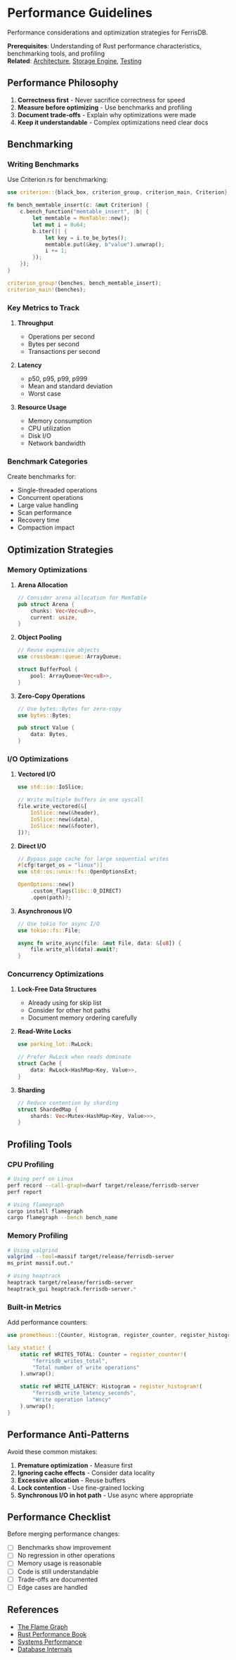 # Performance Guidelines

Performance considerations and optimization strategies for FerrisDB.

**Prerequisites**: Understanding of Rust performance characteristics, benchmarking tools, and profiling  
**Related**: [Architecture](architecture.md), [Storage Engine](storage-engine.md), [Testing](../workflow/testing.md)

## Performance Philosophy

1. **Correctness first** - Never sacrifice correctness for speed
2. **Measure before optimizing** - Use benchmarks and profiling
3. **Document trade-offs** - Explain why optimizations were made
4. **Keep it understandable** - Complex optimizations need clear docs

## Benchmarking

### Writing Benchmarks

Use Criterion.rs for benchmarking:

```rust
use criterion::{black_box, criterion_group, criterion_main, Criterion};

fn bench_memtable_insert(c: &mut Criterion) {
    c.bench_function("memtable_insert", |b| {
        let memtable = MemTable::new();
        let mut i = 0u64;
        b.iter(|| {
            let key = i.to_be_bytes();
            memtable.put(&key, b"value").unwrap();
            i += 1;
        });
    });
}

criterion_group!(benches, bench_memtable_insert);
criterion_main!(benches);
```

### Key Metrics to Track

1. **Throughput**

   - Operations per second
   - Bytes per second
   - Transactions per second

2. **Latency**

   - p50, p95, p99, p999
   - Mean and standard deviation
   - Worst case

3. **Resource Usage**
   - Memory consumption
   - CPU utilization
   - Disk I/O
   - Network bandwidth

### Benchmark Categories

Create benchmarks for:

- Single-threaded operations
- Concurrent operations
- Large value handling
- Scan performance
- Recovery time
- Compaction impact

## Optimization Strategies

### Memory Optimizations

1. **Arena Allocation**

   ```rust
   // Consider arena allocation for MemTable
   pub struct Arena {
       chunks: Vec<Vec<u8>>,
       current: usize,
   }
   ```

2. **Object Pooling**

   ```rust
   // Reuse expensive objects
   use crossbeam::queue::ArrayQueue;

   struct BufferPool {
       pool: ArrayQueue<Vec<u8>>,
   }
   ```

3. **Zero-Copy Operations**

   ```rust
   // Use bytes::Bytes for zero-copy
   use bytes::Bytes;

   pub struct Value {
       data: Bytes,
   }
   ```

### I/O Optimizations

1. **Vectored I/O**

   ```rust
   use std::io::IoSlice;

   // Write multiple buffers in one syscall
   file.write_vectored(&[
       IoSlice::new(&header),
       IoSlice::new(&data),
       IoSlice::new(&footer),
   ])?;
   ```

2. **Direct I/O**

   ```rust
   // Bypass page cache for large sequential writes
   #[cfg(target_os = "linux")]
   use std::os::unix::fs::OpenOptionsExt;

   OpenOptions::new()
       .custom_flags(libc::O_DIRECT)
       .open(path)?;
   ```

3. **Asynchronous I/O**

   ```rust
   // Use tokio for async I/O
   use tokio::fs::File;

   async fn write_async(file: &mut File, data: &[u8]) {
       file.write_all(data).await?;
   }
   ```

### Concurrency Optimizations

1. **Lock-Free Data Structures**

   - Already using for skip list
   - Consider for other hot paths
   - Document memory ordering carefully

2. **Read-Write Locks**

   ```rust
   use parking_lot::RwLock;

   // Prefer RwLock when reads dominate
   struct Cache {
       data: RwLock<HashMap<Key, Value>>,
   }
   ```

3. **Sharding**
   ```rust
   // Reduce contention by sharding
   struct ShardedMap {
       shards: Vec<Mutex<HashMap<Key, Value>>>,
   }
   ```

## Profiling Tools

### CPU Profiling

```bash
# Using perf on Linux
perf record --call-graph=dwarf target/release/ferrisdb-server
perf report

# Using flamegraph
cargo install flamegraph
cargo flamegraph --bench bench_name
```

### Memory Profiling

```bash
# Using valgrind
valgrind --tool=massif target/release/ferrisdb-server
ms_print massif.out.*

# Using heaptrack
heaptrack target/release/ferrisdb-server
heaptrack_gui heaptrack.ferrisdb-server.*
```

### Built-in Metrics

Add performance counters:

```rust
use prometheus::{Counter, Histogram, register_counter, register_histogram};

lazy_static! {
    static ref WRITES_TOTAL: Counter = register_counter!(
        "ferrisdb_writes_total",
        "Total number of write operations"
    ).unwrap();

    static ref WRITE_LATENCY: Histogram = register_histogram!(
        "ferrisdb_write_latency_seconds",
        "Write operation latency"
    ).unwrap();
}
```

## Performance Anti-Patterns

Avoid these common mistakes:

1. **Premature optimization** - Measure first
2. **Ignoring cache effects** - Consider data locality
3. **Excessive allocation** - Reuse buffers
4. **Lock contention** - Use fine-grained locking
5. **Synchronous I/O in hot path** - Use async where appropriate

## Performance Checklist

Before merging performance changes:

- [ ] Benchmarks show improvement
- [ ] No regression in other operations
- [ ] Memory usage is reasonable
- [ ] Code is still understandable
- [ ] Trade-offs are documented
- [ ] Edge cases are handled

## References

- [The Flame Graph](https://www.brendangregg.com/flamegraphs.html)
- [Rust Performance Book](https://nnethercote.github.io/perf-book/)
- [Systems Performance](https://www.brendangregg.com/systems-performance-2nd-edition-book.html)
- [Database Internals](https://www.databass.dev/)
